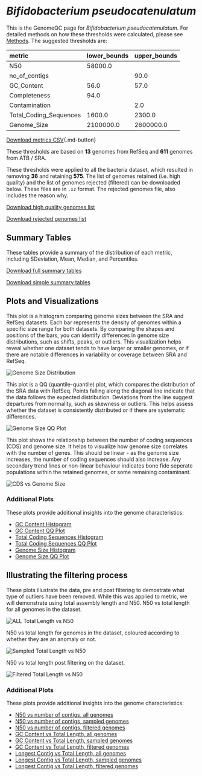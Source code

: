 # *Bifidobacterium pseudocatenulatum*

This is the GenomeQC page for *Bifidobacterium pseudocatenulatum*. For detailed methods on how these thresholds were calculated, please see [Methods](../../methods.md).
The suggested thresholds are: 

| metric                 | lower_bounds   | upper_bounds   |
|:-----------------------|:---------------|:---------------|
| N50                    | 58000.0        |                |
| no_of_contigs          |                | 90.0           |
| GC_Content             | 56.0           | 57.0           |
| Completeness           | 94.0           |                |
| Contamination          |                | 2.0            |
| Total_Coding_Sequences | 1600.0         | 2300.0         |
| Genome_Size            | 2100000.0      | 2600000.0      |

[Download metrics CSV](Bifidobacterium_pseudocatenulatum_metrics.csv){.md-button}


These thresholds are based on **13** genomes from RefSeq and **611** genomes from ATB / SRA.

These thresholds were applied to all the bacteria dataset, which resulted in removing **36** and retaining **575**.
The list of genomes retained (i.e. high quality) and the list of genomes rejected (filtered) can be downloaded below. These files are in `.xz` format. The rejected genomes file, also includes the reason why.

[Download high quality genomes list](Bifidobacterium_pseudocatenulatum_high_quality_genomes.csv.xz)


[Download rejected genomes list](Bifidobacterium_pseudocatenulatum_filtered_out_genomes.csv.xz)



## Summary Tables
These tables provide a summary of the distribution of each metric, including SDeviation, Mean, Median, and Percentiles.

[Download full summary tables](summary.csv)

[Download simple summary tables](selected_summary.csv)

## Plots and Visualizations

This plot is a histogram comparing genome sizes between the SRA and RefSeq datasets. Each bar represents the density of genomes within a specific size range for both datasets. By comparing the shapes and positions of the bars, you can identify differences in genome size distributions, such as shifts, peaks, or outliers. This visualization helps reveal whether one dataset tends to have larger or smaller genomes, or if there are notable differences in variability or coverage between SRA and RefSeq.

![Genome Size Distribution](Genome_Size_refseq_histogram_kde.png)

This plot is a QQ (quantile-quantile) plot, which compares the distribution of the SRA data with RefSeq. Points falling along the diagonal line indicate that the data follows the expected distribution. Deviations from the line suggest departures from normality, such as skewness or outliers. This helps assess whether the dataset is consistently distributed or if there are systematic differences.

![Genome Size QQ Plot](Genome_Size_refseq_qqplot.png)

This plot shows the relationship between the number of coding sequences (CDS) and genome size. It helps to visualize how genome size correlates with the number of genes. This should be linear - as the genome size increases, the number of coding sequences should also increase. Any secondary trend lines or non-linear behaviour indicates bone fide seperate populations within the retained genomes, or some remaining contaminant. 

![CDS vs Genome Size](Bifidobacterium_pseudocatenulatum_CDS_vs_Genome_Size.png)

### Additional Plots

These plots provide additional insights into the genome characteristics:

- [GC Content Histogram](GC_Content_refseq_histogram_kde.png)
- [GC Content QQ Plot](GC_Content_refseq_qqplot.png)
- [Total Coding Sequences Histogram](Total_Coding_Sequences_refseq_histogram_kde.png)
- [Total Coding Sequences QQ Plot](Total_Coding_Sequences_refseq_qqplot.png)
- [Genome Size Histogram](Genome_Size_refseq_histogram_kde.png)
- [Genome Size QQ Plot](Genome_Size_refseq_qqplot.png)
## Illustrating the filtering process
These plots illustrate the data, pre and post filtering to demostrate what type of outliers have been removed. While this was applied to metric, we will demonstrate using total assembly length and N50.
N50 vs total length for all genomes in the dataset.

![ALL Total Length vs N50](Bifidobacterium_pseudocatenulatum_all_total_length_N50.png)

N50 vs total length for genomes in the dataset, coloured according to whether they are an anomaly or not.

![Sampled Total Length vs N50](Bifidobacterium_pseudocatenulatum_sample_total_length_N50.png)

N50 vs total length post filtering on the dataset.

![Filtered Total Length vs N50](Bifidobacterium_pseudocatenulatum_filt_total_length_N50.png)

### Additional Plots

These plots provide additional insights into the genome characteristics:

- [N50 vs number of contigs, all genomes](Bifidobacterium_pseudocatenulatum_all_N50_number.png)
- [N50 vs number of contigs, sampled genomes](Bifidobacterium_pseudocatenulatum_sample_N50_number.png)
- [N50 vs number of contigs, filtered genomes](Bifidobacterium_pseudocatenulatum_filt_N50_number.png)
- [GC Content vs Total Length, all genomes](Bifidobacterium_pseudocatenulatum_all_total_length_GC_Content.png)
- [GC Content vs Total Length, sampled genomes](Bifidobacterium_pseudocatenulatum_sample_total_length_GC_Content.png)
- [GC Content vs Total Length, filtered genomes](Bifidobacterium_pseudocatenulatum_filt_total_length_GC_Content.png)
- [Longest Contig vs Total Length, all genomes](Bifidobacterium_pseudocatenulatum_all_total_length_longest.png)
- [Longest Contig vs Total Length, sampled genomes](Bifidobacterium_pseudocatenulatum_sample_total_length_longest.png)
- [Longest Contig vs Total Length, filtered genomes](Bifidobacterium_pseudocatenulatum_filt_total_length_longest.png)
